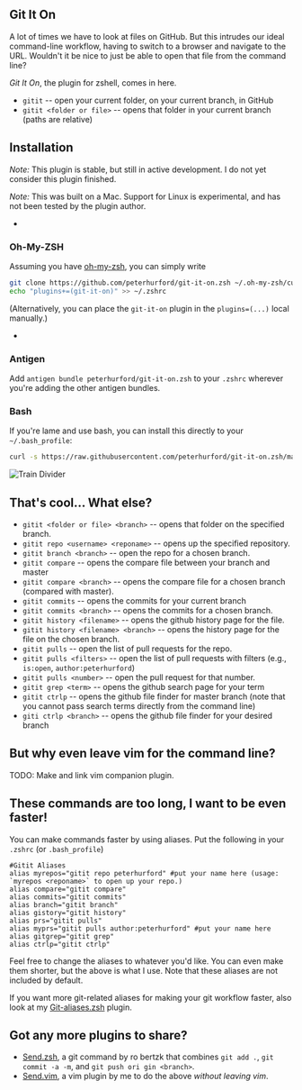 ## Git It On

A lot of times we have to look at files on GitHub.  But this intrudes our ideal command-line workflow, having to switch to a browser and navigate to the URL.  Wouldn't it be nice to just be able to open that file from the command line?

*Git It On*, the plugin for zshell, comes in here.

* `gitit` -- open your current folder, on your current branch, in GitHub
* `gitit <folder or file>` -- opens that folder in your current branch (paths are relative)


## Installation

*Note:* This plugin is stable, but still in active development.  I do not yet consider this plugin finished.

*Note:* This was built on a Mac.  Support for Linux is experimental, and has not been tested by the plugin author.

-

### Oh-My-ZSH
Assuming you have [oh-my-zsh](https://github.com/robbyrussell/oh-my-zsh), you can simply write

```bash
git clone https://github.com/peterhurford/git-it-on.zsh ~/.oh-my-zsh/custom/plugins/git-it-on
echo "plugins+=(git-it-on)" >> ~/.zshrc
```

(Alternatively, you can place the `git-it-on` plugin in the `plugins=(...)` local manually.)

-
### Antigen
Add `antigen bundle peterhurford/git-it-on.zsh` to your `.zshrc` wherever you're adding the other antigen bundles.

### Bash
If you're lame and use bash, you can install this directly to your `~/.bash_profile`:

```bash
curl -s https://raw.githubusercontent.com/peterhurford/git-it-on.zsh/master/git-it-on.plugin.zsh >> ~/.bash_profile
```````

![Train Divider](http://i.imgur.com/aZKcadZ.gif)


## That's cool... What else?

* `gitit <folder or file> <branch>` -- opens that folder on the specified branch.
* `gitit repo <username> <reponame>` -- opens up the specified repository.
* `gitit branch <branch>` -- open the repo for a chosen branch.
* `gitit compare` -- opens the compare file between your branch and master
* `gitit compare <branch>` -- opens the compare file for a chosen branch (compared with master).
* `gitit commits` -- opens the commits for your current branch
* `gitit commits <branch>` -- opens the commits for a chosen branch.
* `gitit history <filename>` -- opens the github history page for the file.
* `gitit history <filename> <branch>` -- opens the history page for the file on the chosen branch.
* `gitit pulls` -- open the list of pull requests for the repo.
* `gitit pulls <filters>` -- open the list of pull requests with filters (e.g., `is:open`, `author:peterhurford`)
* `gitit pulls <number>` -- open the pull request for that number.
* `gitit grep <term>` -- opens the github search page for your term
* `gitit ctrlp` -- opens the github file finder for master branch (note that you cannot pass search terms directly from the command line)
* `giti ctrlp <branch>` -- opens the github file finder for your desired branch


## But why even leave vim for the command line?
TODO: Make and link vim companion plugin.


## These commands are too long, I want to be even faster!
You can make commands faster by using aliases.  Put the following in your `.zshrc` (or `.bash_profile`)

```
#Gitit Aliases
alias myrepos="gitit repo peterhurford" #put your name here (usage: `myrepos <reponame>` to open up your repo.)
alias compare="gitit compare"
alias commits="gitit commits"
alias branch="gitit branch"
alias gistory="gitit history"
alias prs="gitit pulls"
alias myprs="gitit pulls author:peterhurford" #put your name here
alias gitgrep="gitit grep"
alias ctrlp="gitit ctrlp"
```

Feel free to change the aliases to whatever you'd like. You can even make them shorter, but the above is what I use.  Note that these aliases are not included by default.

If you want more git-related aliases for making your git workflow faster, also look at my [Git-aliases.zsh](https://github.com/peterhurford/git-aliases.zsh) plugin.


## Got any more plugins to share?
* [Send.zsh](https://github.com/robertzk/send.zsh), a git command by ro
bertzk that combines `git add .`, `git commit -a -m`, and `git push ori
gin <branch>`.
* [Send.vim](https://github.com/peterhurford/send.vim), a vim plugin by
 me to do the above _without leaving vim_.

